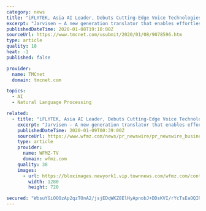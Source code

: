 ```yaml
---
category: news
title: "iFLYTEK, Asia AI Leader, Debuts Cutting-Edge Voice Technologies in the US"
excerpt: "Jarvisen – A new generation translator that enables effortless communication between 60 languages. This consumer product is powered by iFLYTEK voice recognition, machine translation, and voice synthesis technologies. Jarvisen has an instant response rate of less than .5 seconds as well as a built in 2-year global data plan for coverage in ..."
publishedDateTime: 2020-01-08T19:10:00Z
sourceUrl: https://www.tmcnet.com/usubmit/2020/01/08/9078596.htm
type: article
quality: 18
heat: -1
published: false

provider:
  name: TMCnet
  domain: tmcnet.com

topics:
  - AI
  - Natural Language Processing

related:
  - title: "iFLYTEK, Asia AI Leader, Debuts Cutting-Edge Voice Technologies in the US"
    excerpt: "Jarvisen – A new generation translator that enables effortless communication between 60 languages. This consumer product is powered by iFLYTEK voice recognition, machine translation, and voice synthesis technologies. Jarvisen has an instant response rate of less than .5 seconds as well as a built in 2-year global data plan for coverage in ..."
    publishedDateTime: 2020-01-09T00:39:00Z
    sourceUrl: https://www.wfmz.com/news/pr_newswire/pr_newswire_business/iflytek-asia-ai-leader-debuts-cutting-edge-voice-technologies-in/article_60853699-2a71-5856-b176-c55c733da348.html
    type: article
    provider:
      name: WFMZ-TV
      domain: wfmz.com
    quality: 38
    images:
      - url: https://bloximages.newyork1.vip.townnews.com/wfmz.com/content/tncms/custom/image/b9818ac0-ee9a-11e9-8e9f-a3b831b71481.jpg
        width: 1280
        height: 720

secured: "WbsuYGiOOOzAp2qzTOnA2/jsjEDqWKZ8ElHyApnobJ+DDsKVI/rYcTsEaOQIRfwe0Apoo2RCx9mwAJramRbIE7srNhE7pdny4txUaWiJoxxV+HkbdIxAEag+okhpdUQ2wmdWF+8Cr23ukki51EYnmw/OLHfrEuHSv62COBTOBqBvC7zTharfoJGNnfIhTe3SllyNJZg3TL7do/KonRpbJ3z0NFaT2kadL2ktVsmCP575ygeW44bStx4sdh9n5Law6n4aMg92X9UodnuMurPTaw==;5lBNMexdGJywnyAJtBsySg=="
---
```


